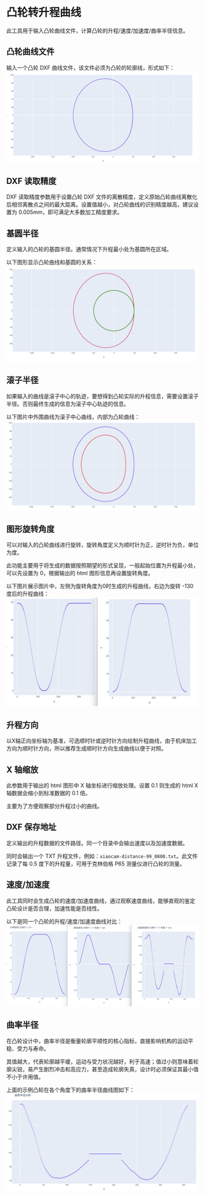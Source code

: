 # 凸轮转升程曲线

此工具用于输入凸轮曲线文件，计算凸轮的升程/速度/加速度/曲率半径信息。

## 凸轮曲线文件

输入一个凸轮 DXF 曲线文件，该文件必须为凸轮的轮廓线，形式如下：
![img](resources/cam.jpg)

## DXF 读取精度

DXF 读取精度参数用于设置凸轮 DXF 文件的离散精度，定义原始凸轮曲线离散化后相邻离散点之间的最大距离。设置值越小，对凸轮曲线的识别精度越高，建议设置为 0.005mm，即可满足大多数加工精度要求。

## 基圆半径

定义输入的凸轮的基圆半径。通常情况下升程最小处为基圆所在区域。

以下图形显示凸轮曲线和基圆的关系：
![img](resources/base_circle.jpg)

## 滚子半径

如果输入的曲线是滚子中心的轨迹，要想得到凸轮实际的升程信息，需要设置滚子半径。否则最终生成的信息为滚子中心轨迹的信息。

以下图片中外围曲线为滚子中心曲线，内部为凸轮曲线：
![img](resources/gunzi.jpg)

## 图形旋转角度

可以对输入的凸轮曲线进行旋转，旋转角度定义为顺时针为正，逆时针为负，单位为度。

此功能主要用于将生成的数据按照期望的形式呈现，一般起始位置为升程最小处，可以先设置为 0，根据输出的 html 图形信息再设置旋转角度。

以下图片展示图片中，左侧为旋转角度为0时生成的升程曲线，右边为旋转 -130 度后的升程曲线：
![img](resources/rotate.jpg)

## 升程方向

以X轴正向坐标轴为基准，可选顺时针或逆时针方向绘制升程曲线，由于机床加工方向为顺时针方向，所以推荐生成顺时针方向生成曲线以便于对照。

## X 轴缩放

此参数用于输出的 html 图形中 X 轴坐标进行缩放处理。设置 0.1 则生成的 html X 轴数据会缩小到标准数据的 0.1 倍。

主要为了方便观察部分升程过小的曲线。

## DXF 保存地址

定义输出的升程数据的文件路径。同一个目录中会输出速度以及加速度数据。

同时会输出一个 TXT 升程文件，例如：`xiaocam-distance-99_0800.txt`。此文件记录了每 0.5 度下的升程量，可用于克林伯格 P65 测量仪进行凸轮的测量。

## 速度/加速度

此工具同时会生成凸轮的速度/加速度曲线，通过观察速度曲线，能够直观的鉴定凸轮设计是否合理，加速性能是否线性。

以下是同一个凸轮的升程/速度/加速度曲线对比：
![img](resources/lift_velocity_acc.jpg)

## 曲率半径

在凸轮设计中，曲率半径是衡量轮廓平顺性的核心指标，直接影响机构的运动平稳、受力与寿命。

其值越大，代表轮廓越平缓，运动与受力状况越好，利于高速；值过小则意味着轮廓尖锐，易产生剧烈冲击和高应力，甚至造成轮廓失真，设计时必须保证其最小值不小于许用值。

上面的示例凸轮在各个角度下的曲率半径曲线图如下：
![img](resources/curvature.jpg)
